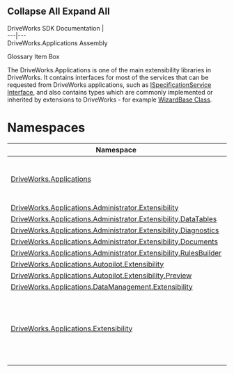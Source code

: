 Collapse All Expand All  
---  
DriveWorks SDK Documentation  |   
---|---  
DriveWorks.Applications Assembly   
  
  
Glossary Item Box

The DriveWorks.Applications is one of the main extensibility libraries in DriveWorks. It contains interfaces for most of the services that can be requested from DriveWorks applications, such as [ISpecificationService Interface](topic489.md), and also contains types which are commonly implemented or inherited by extensions to DriveWorks - for example [WizardBase Class](topic1200.md). 

# Namespaces

Namespace| Description  
---|---  
[DriveWorks.Applications](topic16.md)| Contains types for services that can be requested by DriveWorks extensions.  
[DriveWorks.Applications.Administrator.Extensibility](topic1277.md)|   
[DriveWorks.Applications.Administrator.Extensibility.DataTables](topic1432.md)|   
[DriveWorks.Applications.Administrator.Extensibility.Diagnostics](topic1498.md)|   
[DriveWorks.Applications.Administrator.Extensibility.Documents](topic1507.md)|   
[DriveWorks.Applications.Administrator.Extensibility.RulesBuilder](topic1581.md)|   
[DriveWorks.Applications.Autopilot.Extensibility](topic1633.md)|   
[DriveWorks.Applications.Autopilot.Extensibility.Preview](topic1982.md)|   
[DriveWorks.Applications.DataManagement.Extensibility](topic1984.md)|   
[DriveWorks.Applications.Extensibility](topic1995.md)| Contains types specifically related to the extensibility system, for example, [IApplicationPlugin Interface](topic2004.md)  
  

